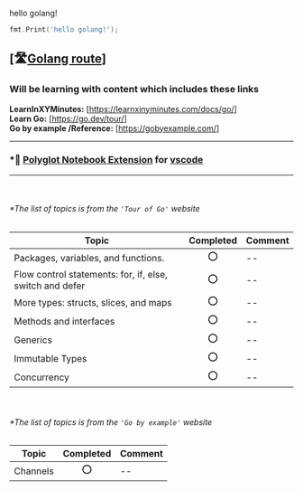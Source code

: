 hello golang!

```go
fmt.Print('hello golang!');
```
[🛣️[Golang route](https://medium.com/p-society/master-plan-to-learn-golang-edbf85c7ae83)]
---

### Will be learning with content which includes these links  
**LearnInXYMinutes:** [<https://learnxinyminutes.com/docs/go/>]  
**Learn Go:** [<https://go.dev/tour/>]  
**Go by example /Reference:** [<https://gobyexample.com/>]  

---
### *📓 [Polyglot Notebook Extension](https://marketplace.visualstudio.com/items?itemName=ms-dotnettools.dotnet-interactive-vscode) for [vscode](https://code.visualstudio.com/)
---

<br/>

###### *The list of topics is from the `'Tour of Go'` website

|Topic | Completed | Comment|
|---|:---:|---|
|Packages, variables, and functions.|⭕ |--|
|Flow control statements: for, if, else, switch and defer|⭕ |--|
|More types: structs, slices, and maps|⭕ |--|
|Methods and interfaces|⭕ |--|
|Generics|⭕ |--|
|Immutable Types|⭕ |--|
|Concurrency|⭕ |--|

<br/>

###### *The list of topics is from the `'Go by example'` website

|Topic | Completed | Comment|
|---|:---:|---|
|Channels|⭕ |--|  